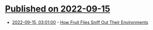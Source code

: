 # [Published on 2022-09-15](index.md)

* [2022-09-15, 03:01:00](https://soylentnews.org/article.pl?sid=22/09/13/206217&from=rss) - [How Fruit Flies Sniff Out Their Environments](https://soylentnews.org/article.pl?sid=22/09/13/206217&from=rss)
